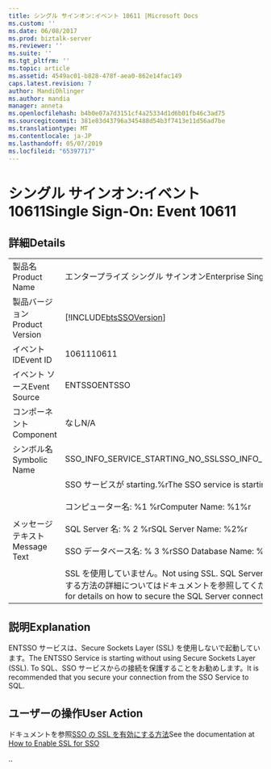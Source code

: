 ```yaml
---
title: シングル サインオン:イベント 10611 |Microsoft Docs
ms.custom: ''
ms.date: 06/08/2017
ms.prod: biztalk-server
ms.reviewer: ''
ms.suite: ''
ms.tgt_pltfrm: ''
ms.topic: article
ms.assetid: 4549ac01-b828-478f-aea0-862e14fac149
caps.latest.revision: 7
author: MandiOhlinger
ms.author: mandia
manager: anneta
ms.openlocfilehash: b4b0e07a7d3151cf4a25334d1d6b01fb46c3ad75
ms.sourcegitcommit: 381e83d43796a345488d54b3f7413e11d56ad7be
ms.translationtype: MT
ms.contentlocale: ja-JP
ms.lasthandoff: 05/07/2019
ms.locfileid: "65397717"
---
```

# <a name="single-sign-on-event-10611"></a><span data-ttu-id="d02a0-102">シングル サインオン:イベント 10611</span><span class="sxs-lookup"><span data-stu-id="d02a0-102">Single Sign-On: Event 10611</span></span>
## <a name="details"></a><span data-ttu-id="d02a0-103">詳細</span><span class="sxs-lookup"><span data-stu-id="d02a0-103">Details</span></span>  
  
|                 |                                                                                                                                                                                                                                           |
|-----------------|-------------------------------------------------------------------------------------------------------------------------------------------------------------------------------------------------------------------------------------------|
|  <span data-ttu-id="d02a0-104">製品名</span><span class="sxs-lookup"><span data-stu-id="d02a0-104">Product Name</span></span>   |                                                                                                         <span data-ttu-id="d02a0-105">エンタープライズ シングル サインオン</span><span class="sxs-lookup"><span data-stu-id="d02a0-105">Enterprise Single Sign-On</span></span>                                                                                                         |
| <span data-ttu-id="d02a0-106">製品バージョン</span><span class="sxs-lookup"><span data-stu-id="d02a0-106">Product Version</span></span> |                                                                                        [!INCLUDE[btsSSOVersion](../includes/btsssoversion-md.md)]                                                                                         |
|    <span data-ttu-id="d02a0-107">イベント ID</span><span class="sxs-lookup"><span data-stu-id="d02a0-107">Event ID</span></span>     |                                                                                                                   <span data-ttu-id="d02a0-108">10611</span><span class="sxs-lookup"><span data-stu-id="d02a0-108">10611</span></span>                                                                                                                   |
|  <span data-ttu-id="d02a0-109">イベント ソース</span><span class="sxs-lookup"><span data-stu-id="d02a0-109">Event Source</span></span>   |                                                                                                                  <span data-ttu-id="d02a0-110">ENTSSO</span><span class="sxs-lookup"><span data-stu-id="d02a0-110">ENTSSO</span></span>                                                                                                                   |
|    <span data-ttu-id="d02a0-111">コンポーネント</span><span class="sxs-lookup"><span data-stu-id="d02a0-111">Component</span></span>    |                                                                                                                    <span data-ttu-id="d02a0-112">なし</span><span class="sxs-lookup"><span data-stu-id="d02a0-112">N/A</span></span>                                                                                                                    |
|  <span data-ttu-id="d02a0-113">シンボル名</span><span class="sxs-lookup"><span data-stu-id="d02a0-113">Symbolic Name</span></span>  |                                                                                                     <span data-ttu-id="d02a0-114">SSO_INFO_SERVICE_STARTING_NO_SSL</span><span class="sxs-lookup"><span data-stu-id="d02a0-114">SSO_INFO_SERVICE_STARTING_NO_SSL</span></span>                                                                                                      |
|  <span data-ttu-id="d02a0-115">メッセージ テキスト</span><span class="sxs-lookup"><span data-stu-id="d02a0-115">Message Text</span></span>   | <span data-ttu-id="d02a0-116">SSO サービスが starting.%r</span><span class="sxs-lookup"><span data-stu-id="d02a0-116">The SSO service is starting.%r</span></span><br /><br /> <span data-ttu-id="d02a0-117">コンピューター名: %1 %r</span><span class="sxs-lookup"><span data-stu-id="d02a0-117">Computer Name: %1%r</span></span><br /><br /> <span data-ttu-id="d02a0-118">SQL Server 名: % 2 %r</span><span class="sxs-lookup"><span data-stu-id="d02a0-118">SQL Server Name: %2%r</span></span><br /><br /> <span data-ttu-id="d02a0-119">SSO データベース名: % 3 %r</span><span class="sxs-lookup"><span data-stu-id="d02a0-119">SSO Database Name: %3%r</span></span><br /><br /> <span data-ttu-id="d02a0-120">SSL を使用していません。</span><span class="sxs-lookup"><span data-stu-id="d02a0-120">Not using SSL.</span></span> <span data-ttu-id="d02a0-121">SQL Server の接続をセキュリティで保護する方法の詳細についてはドキュメントを参照してください。</span><span class="sxs-lookup"><span data-stu-id="d02a0-121">See documentation for details on how to secure the SQL Server connection.</span></span> |
  
## <a name="explanation"></a><span data-ttu-id="d02a0-122">説明</span><span class="sxs-lookup"><span data-stu-id="d02a0-122">Explanation</span></span>  
 <span data-ttu-id="d02a0-123">ENTSSO サービスは、Secure Sockets Layer (SSL) を使用しないで起動しています。</span><span class="sxs-lookup"><span data-stu-id="d02a0-123">The ENTSSO Service is starting without using Secure Sockets Layer (SSL).</span></span> <span data-ttu-id="d02a0-124">To SQL、SSO サービスからの接続を保護することをお勧めします。</span><span class="sxs-lookup"><span data-stu-id="d02a0-124">It is recommended that you secure your connection from the SSO Service to SQL.</span></span>  
  
## <a name="user-action"></a><span data-ttu-id="d02a0-125">ユーザーの操作</span><span class="sxs-lookup"><span data-stu-id="d02a0-125">User Action</span></span>  
 <span data-ttu-id="d02a0-126">ドキュメントを参照[SSO の SSL を有効にする方法](../core/how-to-enable-ssl-for-sso.md)</span><span class="sxs-lookup"><span data-stu-id="d02a0-126">See the documentation at [How to Enable SSL for SSO](../core/how-to-enable-ssl-for-sso.md)</span></span>  
  
 <span data-ttu-id="d02a0-127">.</span><span class="sxs-lookup"><span data-stu-id="d02a0-127">.</span></span>